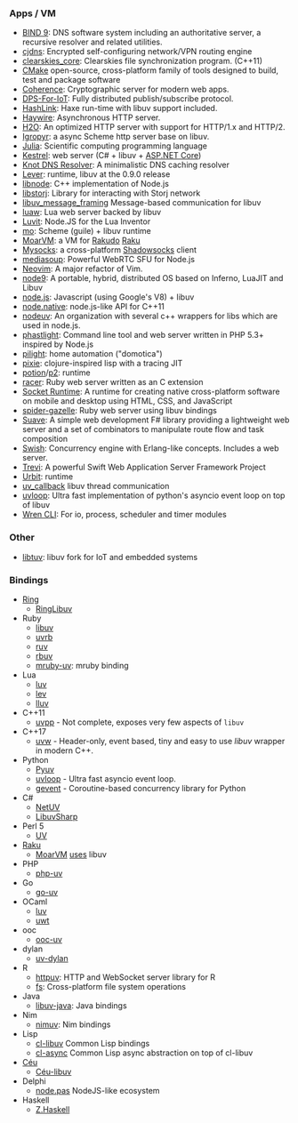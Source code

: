 ### Apps / VM
* [BIND 9](https://bind.isc.org/): DNS software system including an authoritative server, a recursive resolver and related utilities.
* [cjdns](https://github.com/cjdelisle/cjdns): Encrypted self-configuring network/VPN routing engine
* [clearskies_core](https://github.com/larroy/clearskies_core): Clearskies file synchronization program. (C++11)
* [CMake](https://cmake.org) open-source, cross-platform family of tools designed to build, test and package software
* [Coherence](https://github.com/liesware/coherence/): Cryptographic server for modern web apps. 
* [DPS-For-IoT](https://github.com/intel/dps-for-iot/wiki): Fully distributed publish/subscribe protocol.
* [HashLink](https://github.com/HaxeFoundation/hashlink): Haxe run-time with libuv support included.
* [Haywire](https://github.com/kellabyte/Haywire): Asynchronous HTTP server.
* [H2O](https://github.com/h2o/h2o): An optimized HTTP server with support for HTTP/1.x and HTTP/2.
* [Igropyr](https://github.com/guenchi/Igropyr): a async Scheme http server base on libuv.
* [Julia](http://julialang.org/): Scientific computing programming language
* [Kestrel](https://github.com/dotnet/aspnetcore/tree/main/src/Servers/Kestrel): web server (C# + libuv + [ASP.NET Core](http://github.com/aspnet))
* [Knot DNS Resolver](https://www.knot-resolver.cz/): A minimalistic DNS caching resolver
* [Lever](http://leverlanguage.com): runtime, libuv at the 0.9.0 release
* [libnode](https://github.com/plenluno/libnode): C++ implementation of Node.js
* [libstorj](https://github.com/Storj/libstorj): Library for interacting with Storj network
* [libuv_message_framing](https://github.com/litesync/libuv_message_framing) Message-based communication for libuv
* [luaw](https://github.com/raksoras/luaw): Lua web server backed by libuv
* [Luvit](http://luvit.io): Node.JS for the Lua Inventor
* [mo](https://github.com/wehu/mo): Scheme (guile) + libuv runtime
* [MoarVM](https://github.com/MoarVM/MoarVM): a VM for [Rakudo](http://rakudo.org/) [Raku](http://raku.org)
* [Mysocks](https://github.com/zhou0/mysocks): a cross-platform [Shadowsocks](https://shadowsocks.org) client
* [mediasoup](http://mediasoup.org): Powerful WebRTC SFU for Node.js
* [Neovim](https://neovim.io/): A major refactor of Vim.
* [node9](https://github.com/jvburnes/node9): A portable, hybrid, distributed OS based on Inferno, LuaJIT and Libuv
* [node.js](http://www.nodejs.org/): Javascript (using Google's V8) + libuv
* [node.native](https://github.com/d5/node.native): node.js-like API for C++11
* [nodeuv](https://github.com/nodeuv): An organization with several c++ wrappers for libs which are used in node.js.
* [phastlight](https://github.com/phastlight/phastlight): Command line tool and web server written in PHP 5.3+ inspired by Node.js
* [pilight](https://www.pilight.org/): home automation ("domotica")
* [pixie](https://github.com/pixie-lang/pixie): clojure-inspired lisp with a tracing JIT
* [potion](https://github.com/perl11/potion)/[p2](https://github.com/perl11/p2): runtime
* [racer](https://libraries.io/rubygems/racer): Ruby web server written as an C extension
* [Socket Runtime](https://sockets.sh): A runtime for creating native cross-platform software on mobile and desktop using HTML, CSS, and JavaScript
* [spider-gazelle](https://github.com/cotag/spider-gazelle): Ruby web server using libuv bindings
* [Suave](http://suave.io/): A simple web development F# library providing a lightweight web server and a set of combinators to manipulate route flow and task composition
* [Swish](https://github.com/becls/swish/): Concurrency engine with Erlang-like concepts. Includes a web server.
* [Trevi](https://github.com/Yoseob/Trevi): A powerful Swift Web Application Server Framework Project
* [Urbit](http://urbit.org): runtime
* [uv_callback](https://github.com/litesync/uv_callback) libuv thread communication
* [uvloop](https://github.com/MagicStack/uvloop): Ultra fast implementation of python's asyncio event loop on top of libuv
* [Wren CLI](https://github.com/wren-lang/wren-cli): For io, process, scheduler and timer modules

### Other
* [libtuv](https://github.com/Samsung/libtuv): libuv fork for IoT and embedded systems

### Bindings
* [Ring](http://ring-lang.net)
   * [RingLibuv](http://ring-lang.sourceforge.net/doc1.7/libuv.html)
* Ruby
   * [libuv](https://github.com/cotag/libuv)
   * [uvrb](https://github.com/avalanche123/uvrb)
   * [ruv](https://github.com/aq1018/ruv)
   * [rbuv](https://github.com/rbuv/rbuv)
   * [mruby-uv](https://github.com/mattn/mruby-uv): mruby binding
* Lua
   * [luv](https://github.com/creationix/luv)
   * [lev](https://github.com/connectFree/lev)
   * [lluv](https://github.com/moteus/lua-lluv)
* C++11
   * [uvpp](https://github.com/larroy/uvpp) - Not complete, exposes very few aspects of `libuv`
* C++17
   * [uvw](https://github.com/skypjack/uvw) - Header-only, event based, tiny and easy to use *libuv* wrapper in modern C++.
* Python
   * [Pyuv](https://github.com/saghul/pyuv)
   * [uvloop](https://github.com/MagicStack/uvloop) - Ultra fast asyncio event loop.
   * [gevent](http://www.gevent.org) - Coroutine-based concurrency library for Python
* C#
   * [NetUV](http://github.com/StormHub/NetUV)
   * [LibuvSharp](http://github.com/txdv/LibuvSharp)
* Perl 5
   * [UV](https://metacpan.org/pod/UV)
* [Raku](https://raku.org/)
   * [MoarVM](https://github.com/MoarVM/MoarVM) [uses](http://6guts.wordpress.com/2013/05/31/moarvm-a-virtual-machine-for-nqp-and-rakudo/) libuv
* PHP
   * [php-uv](https://github.com/bwoebi/php-uv)
* Go
   * [go-uv](https://github.com/mattn/go-uv)
* OCaml
   * [luv](https://github.com/aantron/luv)
   * [uwt](https://github.com/fdopen/uwt)
* ooc
   * [ooc-uv](https://github.com/nddrylliog/ooc-uv)
* dylan
   * [uv-dylan](https://github.com/waywardmonkeys/uv-dylan)
* R
   * [httpuv](https://github.com/rstudio/httpuv): HTTP and WebSocket server library for R
   * [fs](https://fs.r-lib.org/): Cross-platform file system operations
* Java
   * [libuv-java](https://java.net/projects/avatar-js/sources/libuv-java/show): Java bindings
* Nim
   * [nimuv](https://github.com/2vg/nimuv): Nim bindings
* Lisp
   * [cl-libuv](https://github.com/orthecreedence/cl-libuv) Common Lisp bindings
   * [cl-async](https://github.com/orthecreedence/cl-async) Common Lisp async abstraction on top of cl-libuv
* [Céu](http://www.ceu-lang.org)
   * [Céu-libuv](https://github.com/fsantanna/ceu-libuv)
* Delphi
   * [node.pas](https://github.com/vovach777/node.pas) NodeJS-like ecosystem
* Haskell
   * [Z.Haskell](https://z.haskell.world)
